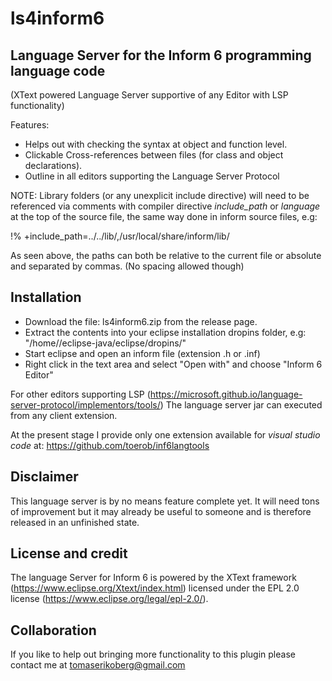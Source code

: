 # ls4inform6
## Language Server for the Inform 6 programming language code 
(XText powered Language Server supportive of any Editor with LSP functionality)

Features: 
  * Helps out with checking the syntax at object and function level. 
  * Clickable Cross-references between files (for class and object declarations).
  * Outline in all editors supporting the Language Server Protocol

NOTE: Library folders (or any unexplicit include directive) will need to be referenced via comments with compiler directive *include_path* or *language* at the top of the source file, the same way done in inform source files, e.g:

!% +include_path=../../lib/,/usr/local/share/inform/lib/

As seen above, the paths can both be relative to the current file or absolute and separated by commas. (No spacing allowed though)


## Installation

* Download the file: ls4inform6.zip from the release page.
* Extract the contents into your eclipse installation dropins folder, e.g: "/home//eclipse-java/eclipse/dropins/"
* Start eclipse and open an inform file (extension .h or .inf)
* Right click in the text area and select "Open with" and choose "Inform 6 Editor"

For other editors supporting LSP (https://microsoft.github.io/language-server-protocol/implementors/tools/)
The language server jar can executed from any client extension. 

At the present stage I provide only one extension available for _visual studio code_ at:
https://github.com/toerob/inf6langtools


## Disclaimer

This language server is by no means feature complete yet. It will need tons of improvement but it may already be useful to someone and is therefore released in an unfinished state.

## License and credit
The language Server for Inform 6 is powered by the XText framework (https://www.eclipse.org/Xtext/index.html) licensed under the EPL 2.0 license (https://www.eclipse.org/legal/epl-2.0/). 


## Collaboration

If you like to help out bringing more functionality to this plugin please contact me at tomaserikoberg@gmail.com
